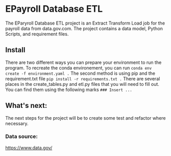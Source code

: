 # EPayroll Database ETL
The EParyroll Database ETL project is an Extract Transform Load job for the payroll data from data.gov.com. The project contains a data model, Python Scripts, and requirement files.

## Install
There are two different ways you can prepare your environment to run the program. To recreate the conda environement, you can run `conda env create -f environment.yaml .` The second method is using pip and the requirement.txt file `pip install -r requirements.txt .`
There are several places in the create_tables.py and etl.py files that you will need to fill out. You can find them using the following marks `### Insert ...`
## What's next:
The next steps for the project will be to create some test and refactor where necessary. 

### Data source:
https://www.data.gov/ 
